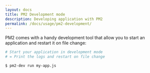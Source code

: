 ```yaml
---
layout: docs
title: PM2 Development mode
description: Developing application with PM2
permalink: /docs/usage/pm2-development/
---
```


PM2 comes with a handy development tool that allow you to start an application and restart it on file change:

```bash
# Start your application in development mode
# = Print the logs and restart on file change

$ pm2-dev run my-app.js
```
